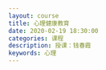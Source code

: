```yaml
---
layout: course
title: 心理健康教育
date: 2020-02-19 18:30:00
categories: 课程
description: 授课：钱春霞
keywords: 心理
---
```


